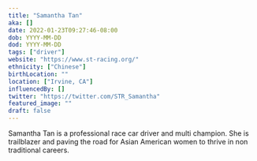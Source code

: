 ```yaml
---
title: "Samantha Tan"
aka: []
date: 2022-01-23T09:27:46-08:00
dob: YYYY-MM-DD
dod: YYYY-MM-DD
tags: ["driver"]
website: "https://www.st-racing.org/"
ethnicity: ["Chinese"]
birthLocation: ""
location: ["Irvine, CA"]
influencedBy: []
twitter: "https://twitter.com/STR_Samantha"
featured_image: ""
draft: false
---
```


Samantha Tan is a professional race car driver and multi champion. She is trailblazer and paving the road for Asian American women to thrive in non traditional careers.
